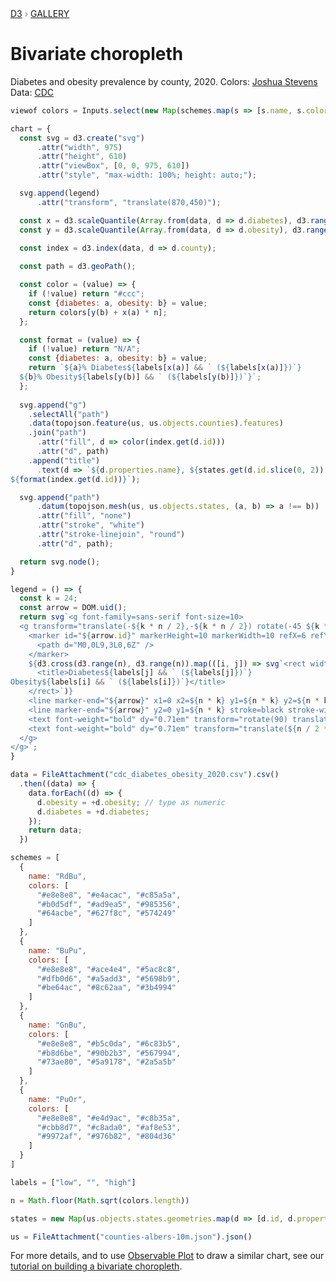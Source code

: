 <div style="color: grey; font: 13px/25.5px var(--sans-serif); text-transform: uppercase;"><h1 style="display: none;">Bivariate choropleth</h1><a href="https://d3js.org/">D3</a> › <a href="/@d3/gallery">Gallery</a></div>

# Bivariate choropleth

Diabetes and obesity prevalence by county, 2020. Colors: [Joshua Stevens](http://www.joshuastevens.net/cartography/make-a-bivariate-choropleth-map/) Data: [CDC](https://www.cdc.gov/diabetes/data/countydata/countydataindicators.html)

```js
viewof colors = Inputs.select(new Map(schemes.map(s => [s.name, s.colors])), {key: "BuPu", label: "Color scheme"})
```

```js echo
chart = {
  const svg = d3.create("svg")
      .attr("width", 975)
      .attr("height", 610)
      .attr("viewBox", [0, 0, 975, 610])
      .attr("style", "max-width: 100%; height: auto;");

  svg.append(legend)
      .attr("transform", "translate(870,450)");

  const x = d3.scaleQuantile(Array.from(data, d => d.diabetes), d3.range(n));
  const y = d3.scaleQuantile(Array.from(data, d => d.obesity), d3.range(n));

  const index = d3.index(data, d => d.county);
  
  const path = d3.geoPath();

  const color = (value) => {
    if (!value) return "#ccc";
    const {diabetes: a, obesity: b} = value;
    return colors[y(b) + x(a) * n];
  };

  const format = (value) => {
    if (!value) return "N/A";
    const {diabetes: a, obesity: b} = value;
    return `${a}% Diabetes${labels[x(a)] && ` (${labels[x(a)]})`}
  ${b}% Obesity${labels[y(b)] && ` (${labels[y(b)]})`}`;
  };
  
  svg.append("g")
    .selectAll("path")
    .data(topojson.feature(us, us.objects.counties).features)
    .join("path")
      .attr("fill", d => color(index.get(d.id)))
      .attr("d", path)
    .append("title")
      .text(d => `${d.properties.name}, ${states.get(d.id.slice(0, 2)).name}
${format(index.get(d.id))}`);

  svg.append("path")
      .datum(topojson.mesh(us, us.objects.states, (a, b) => a !== b))
      .attr("fill", "none")
      .attr("stroke", "white")
      .attr("stroke-linejoin", "round")
      .attr("d", path);

  return svg.node();
}
```

```js echo
legend = () => {
  const k = 24;
  const arrow = DOM.uid();
  return svg`<g font-family=sans-serif font-size=10>
  <g transform="translate(-${k * n / 2},-${k * n / 2}) rotate(-45 ${k * n / 2},${k * n / 2})">
    <marker id="${arrow.id}" markerHeight=10 markerWidth=10 refX=6 refY=3 orient=auto>
      <path d="M0,0L9,3L0,6Z" />
    </marker>
    ${d3.cross(d3.range(n), d3.range(n)).map(([i, j]) => svg`<rect width=${k} height=${k} x=${i * k} y=${(n - 1 - j) * k} fill=${colors[j * n + i]}>
      <title>Diabetes${labels[j] && ` (${labels[j]})`}
Obesity${labels[i] && ` (${labels[i]})`}</title>
    </rect>`)}
    <line marker-end="${arrow}" x1=0 x2=${n * k} y1=${n * k} y2=${n * k} stroke=black stroke-width=1.5 />
    <line marker-end="${arrow}" y2=0 y1=${n * k} stroke=black stroke-width=1.5 />
    <text font-weight="bold" dy="0.71em" transform="rotate(90) translate(${n / 2 * k},6)" text-anchor="middle">Diabetes}</text>
    <text font-weight="bold" dy="0.71em" transform="translate(${n / 2 * k},${n * k + 6})" text-anchor="middle">Obesity</text>
  </g>
</g>`;
}
```

```js echo
data = FileAttachment("cdc_diabetes_obesity_2020.csv").csv()
  .then((data) => {
    data.forEach((d) => {
      d.obesity = +d.obesity; // type as numeric
      d.diabetes = +d.diabetes;
    });
    return data;
  })
```

```js echo
schemes = [
  {
    name: "RdBu", 
    colors: [
      "#e8e8e8", "#e4acac", "#c85a5a",
      "#b0d5df", "#ad9ea5", "#985356",
      "#64acbe", "#627f8c", "#574249"
    ]
  },
  {
    name: "BuPu", 
    colors: [
      "#e8e8e8", "#ace4e4", "#5ac8c8",
      "#dfb0d6", "#a5add3", "#5698b9", 
      "#be64ac", "#8c62aa", "#3b4994"
    ]
  },
  {
    name: "GnBu", 
    colors: [
      "#e8e8e8", "#b5c0da", "#6c83b5",
      "#b8d6be", "#90b2b3", "#567994",
      "#73ae80", "#5a9178", "#2a5a5b"
    ]
  },
  {
    name: "PuOr", 
    colors: [
      "#e8e8e8", "#e4d9ac", "#c8b35a",
      "#cbb8d7", "#c8ada0", "#af8e53",
      "#9972af", "#976b82", "#804d36"
    ]
  }
]
```

```js echo
labels = ["low", "", "high"]
```

```js echo
n = Math.floor(Math.sqrt(colors.length))
```

```js echo
states = new Map(us.objects.states.geometries.map(d => [d.id, d.properties]))
```

```js echo
us = FileAttachment("counties-albers-10m.json").json()
```

For more details, and to use [Observable Plot](/plot/) to draw a similar chart, see our [tutorial on building a bivariate choropleth](/@observablehq/plot-bivariate-choropleth).

